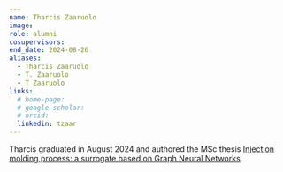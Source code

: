 ```yaml
---
name: Tharcis Zaaruolo
image:
role: alumni
cosupervisors:
end_date: 2024-08-26
aliases:
  - Tharcis Zaaruolo
  - T. Zaaruolo
  - T Zaaruolo
links:
  # home-page: 
  # google-scholar:
  # orcid:
  linkedin: tzaar
---
```


Tharcis graduated in August 2024 and authored the MSc thesis [Injection molding process: a surrogate based on Graph Neural Networks](https://resolver.tudelft.nl/uuid:991584aa-434e-4282-8f3c-211f9b2466eb).